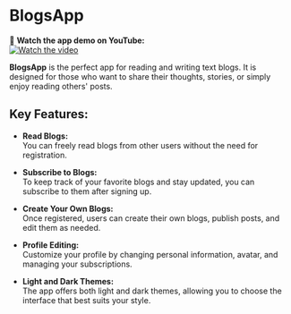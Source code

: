 # **BlogsApp**

🔴 **Watch the app demo on YouTube:**  
[![Watch the video](https://img.youtube.com/vi/23IvNL_AykM/0.jpg)](https://youtu.be/23IvNL_AykM)

**BlogsApp** is the perfect app for reading and writing text blogs. It is designed for those who want to share their thoughts, stories, or simply enjoy reading others' posts.

## **Key Features:**

- **Read Blogs:**  
  You can freely read blogs from other users without the need for registration.

- **Subscribe to Blogs:**  
  To keep track of your favorite blogs and stay updated, you can subscribe to them after signing up.

- **Create Your Own Blogs:**  
  Once registered, users can create their own blogs, publish posts, and edit them as needed.

- **Profile Editing:**  
  Customize your profile by changing personal information, avatar, and managing your subscriptions.

- **Light and Dark Themes:**  
  The app offers both light and dark themes, allowing you to choose the interface that best suits your style.


